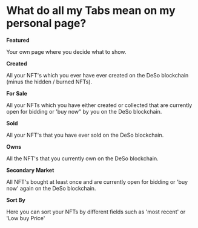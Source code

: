 # What do all my Tabs mean on my personal page?

**Featured**

Your own page where you decide what to show.

&#x20;

**Created**

All your NFT's which you ever have ever created on the DeSo blockchain (minus the hidden / burned NFTs).

&#x20;

**For Sale**

All your NFTs which you have either created or collected that are currently open for bidding or 'buy now" by you on the DeSo blockchain.

&#x20;

**Sold**

All your NFT's that you have ever sold on the DeSo blockchain.

&#x20;

**Owns**

All the NFT's that you currently own on the DeSo blockchain.

&#x20;

**Secondary Market**

All NFT's bought at least once and are currently open for bidding or 'buy now' again on the DeSo blockchain.



**Sort By**

Here you can sort your NFTs by different fields such as 'most recent' or 'Low buy Price'



